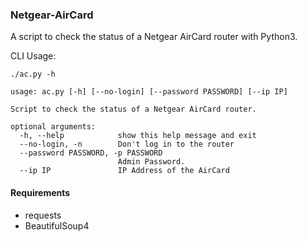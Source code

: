 ### Netgear-AirCard

A script to check the status of a Netgear AirCard router with Python3.

CLI Usage:

    ./ac.py -h
    
    usage: ac.py [-h] [--no-login] [--password PASSWORD] [--ip IP]
    
    Script to check the status of a Netgear AirCard router.
    
    optional arguments:
      -h, --help            show this help message and exit
      --no-login, -n        Don't log in to the router
      --password PASSWORD, -p PASSWORD
                            Admin Password.
      --ip IP               IP Address of the AirCard

#### Requirements

* requests
* BeautifulSoup4

